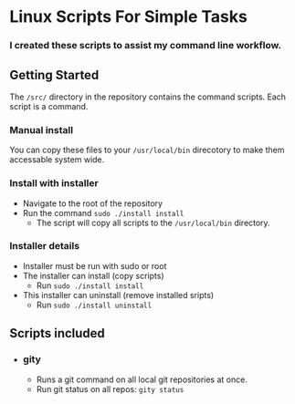 # Linux Scripts For Simple Tasks
### I created these scripts to assist my command line workflow.

## Getting Started
The `/src/` directory in the repository contains the command scripts. Each
script is a command.
### Manual install
You can copy these files to your `/usr/local/bin` direcotory to make them accessable
system wide.
### Install with installer
- Navigate to the root of the repository 
- Run the command `sudo ./install install`
    - The script will copy all scripts to the `/usr/local/bin` directory. 
### Installer details
- Installer must be run with sudo or root
- The installer can install (copy scripts)
    - Run `sudo ./install install`
- This installer can uninstall (remove installed sripts)
    - Run `sudo ./install uninstall`
## Scripts included
- ### gity
    - Runs a git command on all local git repositories at once.
    - Run git status on all repos: `gity status`
    